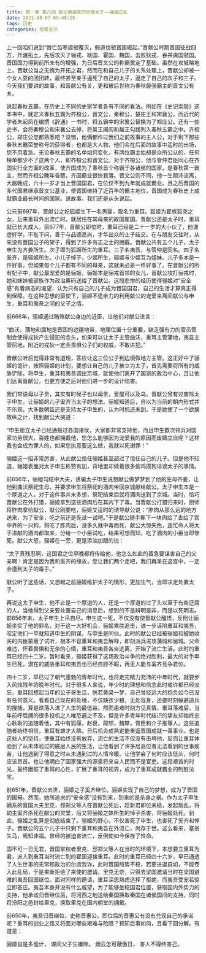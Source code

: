 ```yaml
---
title: 第一章 第八回 被父君逼死的忠厚太子——骊姬之乱
date: 2021-08-07 09:48:15
tags: 历史
categories: 拾笔尘沙
---
```

上一回咱们说到“唇亡齿寒虞虢覆灭，假道伐虢晋国崛起。”晋献公时期晋国征战四方，开疆拓土，先后攻灭了骊戎、耿国、霍国、魏国，击败狄戎，吞并虞国虢国。晋国国力得到前所未有的增强，为日后晋文公的称霸奠定了基础。虽然在攻城略地上，晋献公当之无愧为开拓之君，然而在和自己儿子的关系处理上，晋献公却被一个女人耍的团团转，最终甚至亲手逼死了自己的太子，逼走了自己的次子和三子。今天我们要讲的故事，和晋献公有关，更和被后世称为春秋最强霸主的晋文公有关。

说起春秋五霸，在历史上不同的史家学者各有不同的看法。例如在《史记索隐》这本书中，就定义春秋五霸为齐桓公，晋文公，秦穆公，楚庄王和宋襄公。而近代的学者朱起凤在编撰《辞通》一书时，将五霸中的宋襄公替换为了郑庄公。还有一些史书，会将秦穆公和宋襄公去掉，将吴王阖闾和越王勾践列入春秋五霸之中。齐桓公，郑庄公您都熟悉吧？没错，他俩都作过我们之前故事的主人公，对于剩下那些春秋五霸荣誉称号的获得者，也都是大人物，他们会在后面的故事中适时的出场，您不用着急。无论春秋五霸的名单如何变化，有两位霸主始却是众所公认的，任何榜单都少不了这两个人，即齐桓公和晋文公。对于齐桓公，他与管仲君臣同心在齐国实行全方面的改革，使齐国成为了春秋首个称霸于各诸侯的国家，是春秋第一霸主，然而齐桓公晚年昏聩，齐国霸业很快衰落。晋文公则不同，他一生颠沛流离，大器晚成，六十一岁才当上晋国国君，在位仅不到九年就成就霸业。且之后晋国的多代国君继承晋文公基业，使晋国维持了近百年的霸主地位，晋国成为春秋史上成就霸业最长时间的国家。说故事，我们还是从头说起。

公元前697年，晋献公之妃狐姬生下一名男婴，取名为重耳。狐姬为翟族狐突之女，后来重耳外出流亡时，就居住在其母亲的故国翟国。晋献公还是太子时，重耳就已长大成人。前677年，晋献公即位时，重耳已经是二十一岁的大小伙了，他谦虚好学，不耻下问，善于与品德高尚，才华出众的士子结交。在与朋友交往时，从来没有晋国公子的架子，得到了许多有志之士的拥戴。晋献公共有五个儿子，太子申生为齐姜所生。次子即为狐姬所生的重耳。三子名夷吾，与管仲是同名。四子名奚齐，是骊姬所生。小儿子悼子，少姬所生，骊姬与少姬互为姐妹。儿子多本是一件好事，但如果每个儿子都有不同的母亲，这就未必是一件好事了。在晋献公的所有妃子中，献公最宠爱的是骊姬，骊姬本是骊戎首领的女儿，晋献公攻打骊戎时，她和妹妹被部族作为政治筹码送给了晋献公。这段悲惨的经历使得骊姬对“安全感”有着病态的渴望，认为只有自己的儿子成为晋国国君，自己的生活才算真正得到保障。在这种思想的驱使下，骊姬不遗余力的利用献公的宠爱来离间献公与申生，重耳和夷吾之间的父子之情。

前666年，骊姬通过贿赂献公身边的近臣，让他们对献公进言：

“曲沃，蒲地和屈地是晋国的边疆地带，地理位置十分重要，缺乏强有力的官员管制会使得戎狄产生侵犯的念头，如果可以让太子主管曲沃，重耳主管蒲地，夷吾主管屈地，附近的戎狄一定会畏惧公子们的权威，不敢进犯。”

晋献公听后觉得非常有道理，答应让这三位公子到边境做地方主管。这正好中了骊姬的诡计，按照骊姬的计划，要想让自己的儿子被立为太子，首先需要将所有的威胁铲除，将申生，重耳和夷吾调出京城，就使他们离开了国家的政治中心，且让他们远离晋献公，也更方便之后对他们进一步的设计陷害。

我们常说母以子贵，其实有时候子也以母贵，爱屋可以及乌。晋献公曾有过废除太子申生，让骊姬的儿子奚齐当太子的想法。骊姬知道后，自以为当前的朝内形式并不乐观，大多数朝臣还是支持太子申生的，认为时机还未到。于是她使了一个欲擒故纵之计，找到献公大哭道：

“申生册立太子已经通报过各国诸侯，大家都非常支持他，而且申生数次领兵对国家功劳很大，百姓也都拥戴他，您怎么能够因为宠爱我的原因而废嫡立庶呢？这样我也会成为罪人的，如果您执意要这么做，我就以死谢罪！”

骊姬这一招非常厉害，从此献公信任骊姬甚至超过了信任自己的儿子。但是他不知道，骊姬表面对太子申生称赞有加，背地里却做着很多偷鸡摸狗诽谤太子的事情。

前656年，骊姬勾结中大夫，诱骗太子申生说想献公做梦梦到了他的生母齐姜，让他到曲沃祭祀生母，并要求申生将祭祀的酒肉带回京城献给献公。太子申生本是一个厚道之人，对于这件事并未多想，祭祀结束后就将酒肉送到了京城。当时，恰巧晋献公在外打猎，骊姬拿到这些酒肉后在其内下了毒。当晋献公打猎归来时，厨师将胙肉拿给献公，献公刚要吃，骊姬又适时的诱导献公说：“胙肉从那么远的地方送来，为了安全，吃之前还是先试一试吧。”于是献公随手撕下一块肉给了丢给了宫中养的一只狗，狗吃了胙肉后，没多久就中毒而死，献公大惊失色，连忙命人将太子进献的酒肉都取来，分给一个小臣试吃，结果可想而知，吃了酒肉的小臣当即惨死。献公大怒，骊姬在一旁，更是添油加醋的说：

“太子真残忍啊，这国君之位早晚都将传给他，他怎么如此的着急要谋害自己的父亲啊！肯定是因为我和奚齐的缘故，您让我们两个走吧，我们再呆在这宫中，一定会遭到太子的毒手。”

献公听了这些话，又想起之前骊姬维护太子的情形，更加生气，当即决定处置太子。

再说这太子申生，他不止是一个厚道的人，还是一个厚道的过了头以至于有些迂腐的人。当他得到父亲要处置自己的消息后，想到的不是辨明是非，而是以死明志。前656年末，太子申生上吊自尽。申生这一死，不仅没有使晋献公醒悟，反倒让骊姬坐实了他的罪名，对于这一大好机会，骊姬乘胜追击，进一步诬陷重耳和夷吾，咬定他们一早就知道申生的阴谋，与申生是同伙。此时的献公已经被骊姬和被她收买的内臣蒙蔽了试听，根本不容重耳和夷吾解释，即刻派兵进攻蒲城和屈城。父命难违，怀着畏惧和无奈的心情，重耳和夷吾各自逃离，开始了流亡生活。此时的重耳已经四十二岁。暂时看来，骊姬获得了这场政治斗争的绝对胜利，最大的对手申生已死，潜在的威胁重耳和夷吾也已经自顾不暇，再无人能与奚齐竞争君位。

四十二岁，早已过了朝气蓬勃的青年时代，也将走完精力充沛的中年时代，就要步入风烛残年的晚年时代。对于很多人来说，年少时的理想和信念此时或许都已经淡忘，重耳回想起当年的公子哥生活，恍若黄粱一梦，自己曾经远大的抱负如今已没有任何意义。看看自己现在的处境，不仅缺衣少粮，无处容身，还要时刻躲避追兵的搜捕，算是跌落入进了人生的最低谷。然而患难时刻方见真情，重耳落难后，当年前呼后拥的很多投机之人唯恐避之不及，但是许多青年时代结识的挚友却始终忠心耿耿的追随着他，其中有狐偃，赵衰，颠颉，魏犨，胥臣和介子推等人。这些追随者始终相信，重耳有雄才大略，日后机会成熟定能重返晋国成就一番事业。也是这些人的坚持，使重耳始终没有放弃，流亡的生活不仅没有击垮他，反而让重耳体验到了从未体验过的底层人民的生活，让他看到了许多居高位者无法看到的世事疾苦，让他遇到了得意之时从未遇到过的人情冷暖。让他学会了何时应该低头，何时应该昂首。也让他明白了国家强大的源泉将来自人民而不是官吏。这段艰苦的时光，最终磨砺了重耳的心性，扩展了重耳的视界，成为了重耳成就霸业的制胜法宝。

前651年，晋献公去世，骊姬之子奚齐继位。骊姬实现了自己的梦想，成为了晋国的国母。然而，她所追求的“安全感”没有到来，到来的是杀身之祸。作为太子申生嫡系的晋国大夫里克，邳郑父等人在晋献公死后，趁新君即位未稳，发起叛乱，将幼主奚齐杀死在献公的灵堂，后又将骊姬之妹所生的悼子杀害，将骊姬处死。到此，骊姬之乱算是彻底结束了。骊姬的野心，不仅害死了申生，也害死了奚齐和悼子。晋献公的五个儿子中只剩下重耳和夷吾在外流亡，尚存于世。这么看来，塞翁失马，焉知非福。曾经的被迫害流亡，反倒使如今保存了性命。

国不可一日无君，晋国掌权者里克、邳郑父等人在当时的环境下，本想要立重耳为君，派人到重耳当时流亡到的翟国迎接重耳。此时的重耳已经四十六岁，早已通透了人生世事的无常和政治的尔虞我诈，此时晋国局势不稳，若要进退自如，不能卷入此乱局，于是果断拒绝了来使的邀请。里克无奈，只得去梁国邀请当时在梁国避难的夷吾回国继位。面对同样的邀请，重耳深思熟虑选择了拒绝，而夷吾受宠若惊立即答应。夷吾本身并没有什么威望，为了能够坐稳国君位置，获取国内外势力的支持，他承诺归晋继位后，将河西之地送给秦国换取秦国在诸侯国间的支持，同时将汾阳之邑封给里克，换取里克在国内朝堂的拥戴。

前650年，夷吾归晋继位，史称晋惠公。即位后的晋惠公有没有兑现自己的承诺呢？重耳的创业之路又将面对哪些艰难与险阻？预知后事如何，且看下回分解。有道是：

骊姬自是多诡计，
谋间父子生嫌隙。
烟云怎可蔽傲日，
害人不得终害己。